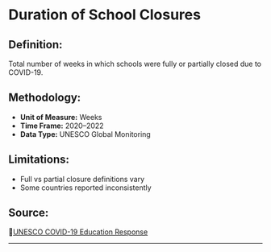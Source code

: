 
# **Duration of School Closures**

## **Definition:**  

Total number of weeks in which schools were fully or partially closed due to COVID-19.

## **Methodology:**  

- **Unit of Measure:** Weeks  
- **Time Frame:** 2020–2022  
- **Data Type:** UNESCO Global Monitoring

## **Limitations:**  

- Full vs partial closure definitions vary  
- Some countries reported inconsistently

## **Source:**  

🔗[UNESCO COVID-19 Education Response](https://en.unesco.org/covid19/educationresponse)

---

